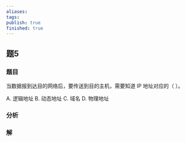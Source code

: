 ```yaml
---
aliases: 
tags: 
publish: true
finished: true
---
```

## 题5
### 题目
当数据报到达目的网络后，要传送到目的主机，需要知道 IP 地址对应的（ ）。

A. 逻辑地址 B. 动态地址 C. 域名 D. 物理地址
### 分析

### 解
